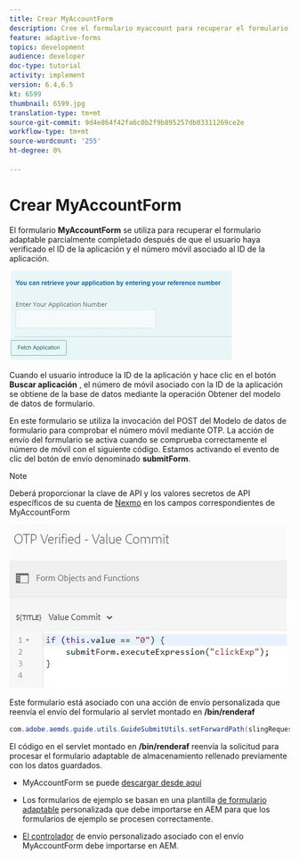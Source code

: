 ```yaml
---
title: Crear MyAccountForm
description: Cree el formulario myaccount para recuperar el formulario parcialmente completado tras la verificación correcta del id. de aplicación y el número de teléfono.
feature: adaptive-forms
topics: development
audience: developer
doc-type: tutorial
activity: implement
version: 6.4,6.5
kt: 6599
thumbnail: 6599.jpg
translation-type: tm+mt
source-git-commit: 9d4e864f42fa6c0b2f9b895257db03311269ce2e
workflow-type: tm+mt
source-wordcount: '255'
ht-degree: 0%

---
```




# Crear MyAccountForm

El formulario **MyAccountForm** se utiliza para recuperar el formulario adaptable parcialmente completado después de que el usuario haya verificado el ID de la aplicación y el número móvil asociado al ID de la aplicación.

![formulario de mi cuenta](assets/6599.JPG)

Cuando el usuario introduce la ID de la aplicación y hace clic en el botón **Buscar aplicación** , el número de móvil asociado con la ID de la aplicación se obtiene de la base de datos mediante la operación Obtener del modelo de datos de formulario.

En este formulario se utiliza la invocación del POST del Modelo de datos de formulario para comprobar el número móvil mediante OTP. La acción de envío del formulario se activa cuando se comprueba correctamente el número de móvil con el siguiente código. Estamos activando el evento de clic del botón de envío denominado **submitForm**.

>[!NOTE]
> Deberá proporcionar la clave de API y los valores secretos de API específicos de su cuenta de [Nexmo](https://dashboard.nexmo.com/) en los campos correspondientes de MyAccountForm

![desencadenador-envío](assets/trigger-submit.JPG)



Este formulario está asociado con una acción de envío personalizada que reenvía el envío del formulario al servlet montado en **/bin/renderaf**

```java
com.adobe.aemds.guide.utils.GuideSubmitUtils.setForwardPath(slingRequest,"/bin/renderaf",null,null);
```

El código en el servlet montado en **/bin/renderaf** reenvía la solicitud para procesar el formulario adaptable de almacenamiento rellenado previamente con los datos guardados.


* MyAccountForm se puede [descargar desde aquí](assets/my-account-form.zip)

* Los formularios de ejemplo se basan en una plantilla [de formulario adaptable](assets/custom-template-with-page-component.zip) personalizada que debe importarse en AEM para que los formularios de ejemplo se procesen correctamente.

* [El controlador](assets/custom-submit-my-account-form.zip) de envío personalizado asociado con el envío MyAccountForm debe importarse en AEM.
